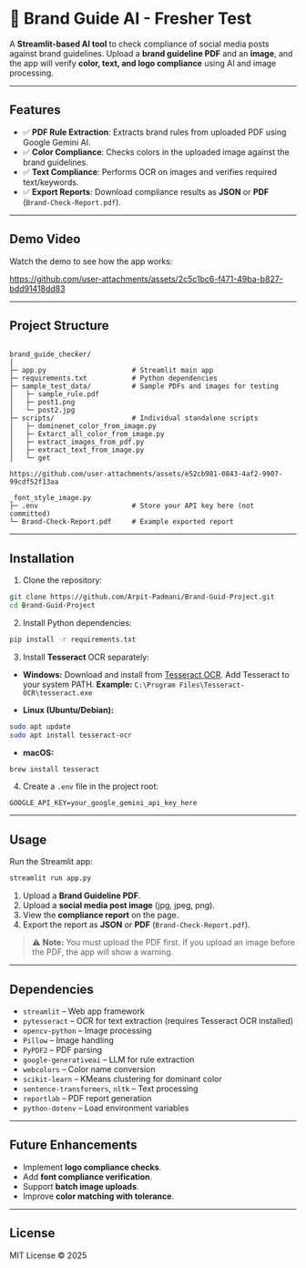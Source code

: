 
# 🎨 Brand Guide AI - Fresher Test

A **Streamlit-based AI tool** to check compliance of social media posts against brand guidelines. Upload a **brand guideline PDF** and an **image**, and the app will verify **color, text, and logo compliance** using AI and image processing.

---

## Features

- ✅ **PDF Rule Extraction**: Extracts brand rules from uploaded PDF using Google Gemini AI.
- ✅ **Color Compliance**: Checks colors in the uploaded image against the brand guidelines.
- ✅ **Text Compliance**: Performs OCR on images and verifies required text/keywords.
- ✅ **Export Reports**: Download compliance results as **JSON** or **PDF** (`Brand-Check-Report.pdf`).

---

## Demo Video

Watch the demo to see how the app works:  

https://github.com/user-attachments/assets/2c5c1bc6-f471-49ba-b827-bdd91418dd83

---

## Project Structure

```

brand_guide_checker/
│
├─ app.py                     # Streamlit main app
├─ requirements.txt           # Python dependencies
├─ sample_test_data/          # Sample PDFs and images for testing
│   ├─ sample_rule.pdf
│   ├─ post1.png
│   └─ post2.jpg
├─ scripts/                   # Individual standalone scripts
│   ├─ dominenet_color_from_image.py
│   ├─ Extarct_all_color_from_image.py
│   ├─ extract_images_from_pdf.py
│   ├─ extract_text_from_image.py
│   └─ get

https://github.com/user-attachments/assets/e52cb981-0843-4af2-9907-99cdf52f13aa

_font_style_image.py
├─ .env                       # Store your API key here (not committed)
└─ Brand-Check-Report.pdf     # Example exported report

````

---

## Installation

1. Clone the repository:

```bash
git clone https://github.com/Arpit-Padmani/Brand-Guid-Project.git
cd Brand-Guid-Project
````

2. Install Python dependencies:

```bash
pip install -r requirements.txt
```

3. Install **Tesseract** OCR separately:

* **Windows:**
Download and install from [Tesseract OCR](https://github.com/tesseract-ocr/tesseract).
Add Tesseract to your system PATH.
**Example:** `C:\Program Files\Tesseract-OCR\tesseract.exe`

* **Linux (Ubuntu/Debian):**

```bash
sudo apt update
sudo apt install tesseract-ocr
```

* **macOS:**

```bash
brew install tesseract
```

4. Create a `.env` file in the project root:

```env
GOOGLE_API_KEY=your_google_gemini_api_key_here
```

---

## Usage

Run the Streamlit app:

```bash
streamlit run app.py
```

1. Upload a **Brand Guideline PDF**.
2. Upload a **social media post image** (jpg, jpeg, png).
3. View the **compliance report** on the page.
4. Export the report as **JSON** or **PDF** (`Brand-Check-Report.pdf`).

> ⚠️ **Note:** You must upload the PDF first. If you upload an image before the PDF, the app will show a warning.

---

## Dependencies

* `streamlit` – Web app framework
* `pytesseract` – OCR for text extraction (requires Tesseract OCR installed)
* `opencv-python` – Image processing
* `Pillow` – Image handling
* `PyPDF2` – PDF parsing
* `google-generativeai` – LLM for rule extraction
* `webcolors` – Color name conversion
* `scikit-learn` – KMeans clustering for dominant color
* `sentence-transformers`, `nltk` – Text processing
* `reportlab` – PDF report generation
* `python-dotenv` – Load environment variables

---

## Future Enhancements

* Implement **logo compliance checks**.
* Add **font compliance verification**.
* Support **batch image uploads**.
* Improve **color matching with tolerance**.

---

## License

MIT License © 2025
